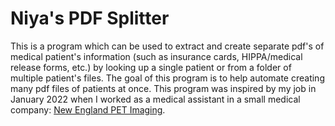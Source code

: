 # Niya's PDF Splitter

This is a program which can be used to extract and create separate pdf's of medical patient's information (such as insurance cards, HIPPA/medical release forms, etc.) by looking up a single patient or from a folder of multiple patient's files. The goal of this program is to help automate creating many pdf files of patients at once. This program was inspired by my job in January 2022 when I worked as a medical assistant in a small medical company: [New England PET Imaging](http://nepetimaging.com/).
